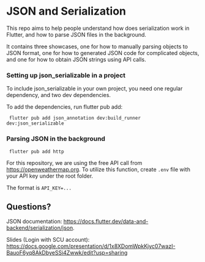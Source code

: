 # JSON and Serialization

This repo aims to help people understand how does serialization work in Flutter, and how to parse JSON files in the background.</p>
It contains three showcases, one for how to manually parsing objects to JSON format, one for how to generated JSON code for complicated objects, and one 
for how to obtain JSON strings using API calls.</p>


### Setting up json_serializable in a project

To include json_serializable in your own project, you need one regular dependency, and two dev dependencies. 

To add the dependencies, run flutter pub add:

<code> flutter pub add json_annotation dev:build_runner dev:json_serializable </code>

### Parsing JSON in the background

<code> flutter pub add http </code></p>
For this repository, we are using the free API call from <https://openweathermap.org>. To utilize this function, create <code>.env</code> file with your API key under the root folder. </p>
The format is <code>API_KEY=...</code>

## Questions?
JSON documentation: <https://docs.flutter.dev/data-and-backend/serialization/json>. </p>
Slides (Login with SCU account): <https://docs.google.com/presentation/d/1x8XDomWpkKjyc07wazI-BauoF6yq8AkDbyeSSi4Zwwk/edit?usp=sharing> 

